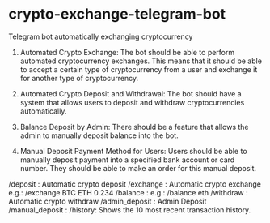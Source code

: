 # crypto-exchange-telegram-bot
Telegram bot automatically exchanging cryptocurrency

1. Automated Crypto Exchange: The bot should be able to perform automated cryptocurrency exchanges. This means that it should be able to accept a certain type of cryptocurrency from a user and exchange it for another type of cryptocurrency.

2. Automated Crypto Deposit and Withdrawal: The bot should have a system that allows users to deposit and withdraw cryptocurrencies automatically.

3. Balance Deposit by Admin: There should be a feature that allows the admin to manually deposit balance into the bot.

4. Manual Deposit Payment Method for Users: Users should be able to manually deposit payment into a specified bank account or card number. They should be able to make an order for this manual deposit.

/deposit <COIN>: Automatic crypto deposit
/exchange <FROM> <TO> <AMOUNT>: Automatic crypto exchange e.g.: /exchange BTC ETH 0.234
/balance <COIN>: e.g.: /balance eth
/withdraw <COIN> <AMOUNT>: Automatic crypto withdraw
/admin_deposit <COIN>: Admin Deposit
/manual_deposit <FROM> <TO>:
/history: Shows the 10 most recent transaction history.